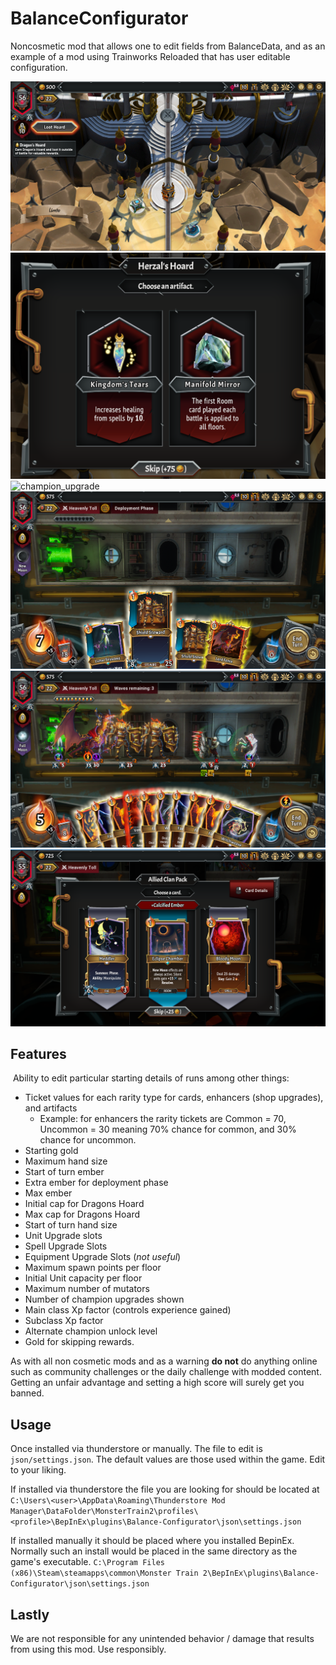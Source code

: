 # BalanceConfigurator

Noncosmetic mod that allows one to edit fields from BalanceData, and as an example of a mod using Trainworks Reloaded that has user editable configuration.

![starting](https://github.com/Monster-Train-2-Modding-Group/Balance-Configurator/blob/main/screenshots/starting.png)
![relic_draft](https://github.com/Monster-Train-2-Modding-Group/Balance-Configurator/blob/main/screenshots/relic_reward.png)
![champion_upgrade](https://github.com/Monster-Train-2-Modding-Group/Balance-Configurator/blob/main/screenshots/champion_upgrade.png)
![deployment](https://github.com/Monster-Train-2-Modding-Group/Balance-Configurator/blob/main/screenshots/deployment.png)
![battle](https://github.com/Monster-Train-2-Modding-Group/Balance-Configurator/blob/main/screenshots/battle.png)
![card_draft](https://github.com/Monster-Train-2-Modding-Group/Balance-Configurator/blob/main/screenshots/card_draft.png)

## Features

 Ability to edit particular starting details of runs among other things:

  * Ticket values for each rarity type for cards, enhancers (shop upgrades), and artifacts
     * Example: for enhancers the rarity tickets are Common = 70, Uncommon = 30 meaning 70% chance for common, and 30% chance for uncommon.
  * Starting gold
  * Maximum hand size
  * Start of turn ember
  * Extra ember for deployment phase
  * Max ember
  * Initial cap for Dragons Hoard
  * Max cap for Dragons Hoard
  * Start of turn hand size
  * Unit Upgrade slots
  * Spell Upgrade Slots
  * Equipment Upgrade Slots (*not useful*)
  * Maximum spawn points per floor
  * Initial Unit capacity per floor
  * Maximum number of mutators
  * Number of champion upgrades shown
  * Main class Xp factor (controls experience gained)
  * Subclass Xp factor
  * Alternate champion unlock level
  * Gold for skipping rewards.


As with all non cosmetic mods and as a warning **do not** do anything online such as community challenges or the daily challenge with modded content. Getting an unfair advantage and setting a high score will surely get you banned.

## Usage

Once installed via thunderstore or manually. The file to edit is `json/settings.json`. The default values are those used within the game. Edit to your liking.

If installed via thunderstore the file you are looking for should be located at
`C:\Users\<user>\AppData\Roaming\Thunderstore Mod Manager\DataFolder\MonsterTrain2\profiles\<profile>\BepInEx\plugins\Balance-Configurator\json\settings.json`

If installed manually it should be placed where you installed BepinEx. Normally such an install would be placed in the same directory as the game's executable.
`C:\Program Files (x86)\Steam\steamapps\common\Monster Train 2\BepInEx\plugins\Balance-Configurator\json\settings.json`

## Lastly
We are not responsible for any unintended behavior / damage that results from using this mod. Use responsibly.
